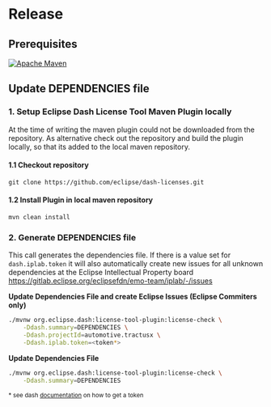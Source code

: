 # Release

## Prerequisites

[![Apache Maven][maven-shield]][maven-url]

## Update DEPENDENCIES file
### 1. Setup Eclipse Dash License Tool Maven Plugin locally

At the time of writing the maven plugin could not be downloaded from the repository.
As alternative check out the repository and build the plugin locally, so that its added to the local maven repository.

#### 1.1 Checkout repository

`git clone https://github.com/eclipse/dash-licenses.git`

#### 1.2 Install Plugin in local maven repository

`mvn clean install`

### 2. Generate DEPENDENCIES file

This call generates the dependencies file. If there is a value set for `dash.iplab.token` it will also automatically create new issues for all unknown dependencies at the Eclipse Intellectual Property board
https://gitlab.eclipse.org/eclipsefdn/emo-team/iplab/-/issues

**Update Dependencies File and create Eclipse Issues (Eclipse Commiters only)**
```bash
./mvnw org.eclipse.dash:license-tool-plugin:license-check \
    -Ddash.summary=DEPENDENCIES \
    -Ddash.projectId=automotive.tractusx \
    -Ddash.iplab.token=<token*>
```

**Update Dependencies File**
```bash
./mvnw org.eclipse.dash:license-tool-plugin:license-check \
    -Ddash.summary=DEPENDENCIES
```

<p>
    <small>
        * see dash <a href="https://github.com/eclipse/dash-licenses#automatic-ip-team-review-requests">documentation</a> on how to get a token
    </small>
</p>

[maven-shield]: https://img.shields.io/badge/Apache%20Maven-URL-blue
[maven-url]: https://maven.apache.org